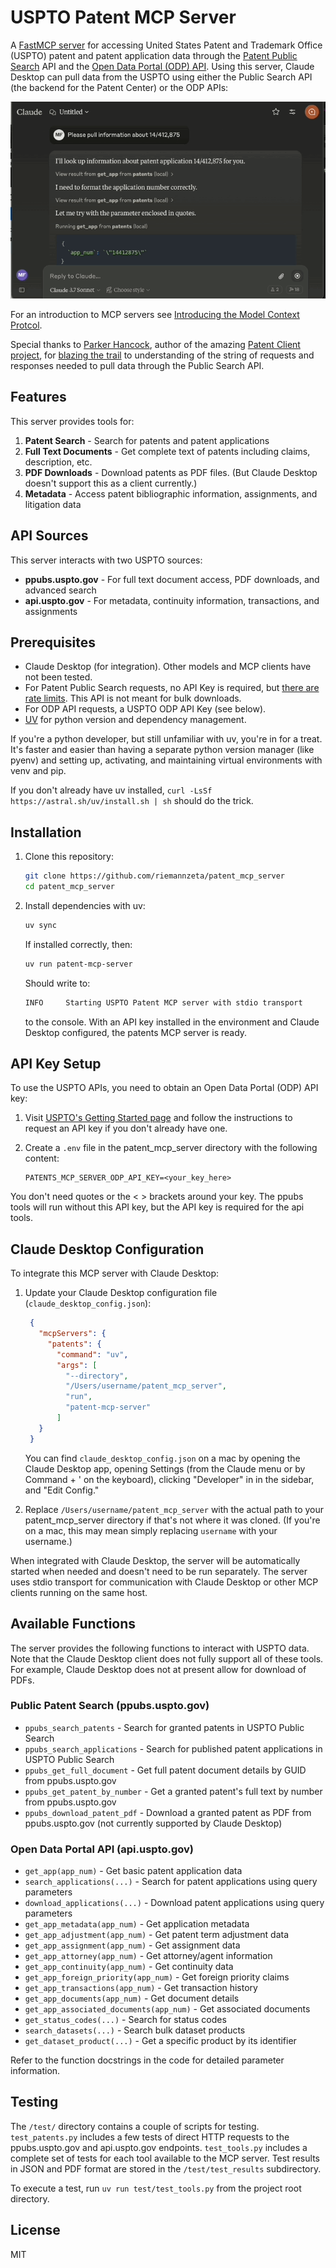 # USPTO Patent MCP Server

A [FastMCP server](https://github.com/modelcontextprotocol/python-sdk/tree/main/src/mcp/server/fastmcp) for accessing United States Patent and Trademark Office (USPTO) patent and patent application data through the [Patent Public Search](https://www.uspto.gov/patents/search/patent-public-search) API and the [Open Data Portal (ODP) API](https://data.uspto.gov/home). Using this server, Claude Desktop can pull data from the USPTO using either the Public Search API (the backend for the Patent Center) or the ODP APIs:

![Screen Capture of Cladue Desktop using Patents MCP Server](screencap.gif)

For an introduction to MCP servers see [Introducing the Model Context Protcol](https://www.anthropic.com/news/model-context-protocol).

Special thanks to [Parker Hancock](https://github.com/parkerhancock), author of the amazing [Patent Client project](https://github.com/parkerhancock/patent_client), for [blazing the trail](https://github.com/parkerhancock/patent_client/issues/63) to understanding of the string of requests and responses needed to pull data through the Public Search API.

## Features

This server provides tools for:

1. **Patent Search** - Search for patents and patent applications
2. **Full Text Documents** - Get complete text of patents including claims, description, etc.
3. **PDF Downloads** - Download patents as PDF files. (But Claude Desktop doesn't support this as a client currently.)
4. **Metadata** - Access patent bibliographic information, assignments, and litigation data

## API Sources

This server interacts with two USPTO sources:

- **ppubs.uspto.gov** - For full text document access, PDF downloads, and advanced search
- **api.uspto.gov** - For metadata, continuity information, transactions, and assignments

## Prerequisites

- Claude Desktop (for integration). Other models and MCP clients have not been tested.
- For Patent Public Search requests, no API Key is required, but [there are rate limits](https://github.com/parkerhancock/patent_client/issues/143#issuecomment-2078051755). This API is not meant for bulk downloads.
- For ODP API requests, a USPTO ODP API Key (see below).
- [UV](https://docs.astral.sh/uv/) for python version and dependency management.

If you're a python developer, but still unfamiliar with uv, you're in for a treat. It's faster and easier than having a separate python version manager (like pyenv) and setting up, activating, and maintaining virtual environments with venv and pip.

If you don't already have uv installed, `curl -LsSf https://astral.sh/uv/install.sh | sh` should do the trick.

## Installation

1. Clone this repository:

   ```bash
   git clone https://github.com/riemannzeta/patent_mcp_server
   cd patent_mcp_server
   ```

2. Install dependencies with uv:

   ```bash
   uv sync
   ```

   If installed correctly, then:

    ```bash
    uv run patent-mcp-server
    ```

   Should write to:

    ```bash
    INFO     Starting USPTO Patent MCP server with stdio transport
    ```
    
   to the console. With an API key installed in the environment and Claude Desktop configured, the patents MCP server is ready.

## API Key Setup

To use the USPTO APIs, you need to obtain an Open Data Portal (ODP) API key:

1. Visit [USPTO's Getting Started page](https://data.uspto.gov/apis/getting-started) and follow the instructions to request an API key if you don't already have one.

2. Create a `.env` file in the patent_mcp_server directory with the following content:
   ```
   PATENTS_MCP_SERVER_ODP_API_KEY=<your_key_here>
   ```
You don't need quotes or the < > brackets around your key. The ppubs tools will run without this API key, but the API key is required for the api tools.

## Claude Desktop Configuration

To integrate this MCP server with Claude Desktop:

1. Update your Claude Desktop configuration file (`claude_desktop_config.json`):
   ```json
    {
      "mcpServers": {
        "patents": {
          "command": "uv",
          "args": [
            "--directory",
            "/Users/username/patent_mcp_server",
            "run",
            "patent-mcp-server"
          ]
      }
    }
   ```
   You can find `claude_desktop_config.json` on a mac by opening the Claude Desktop app, opening Settings (from the Claude menu or by Command + ' on the keyboard), clicking "Developer" in in the sidebar, and "Edit Config."

2. Replace `/Users/username/patent_mcp_server` with the actual path to your patent_mcp_server directory if that's not where it was cloned. (If you're on a mac, this may mean simply replacing `username` with your username.)

When integrated with Claude Desktop, the server will be automatically started when needed and doesn't need to be run separately. The server uses stdio transport for communication with Claude Desktop or other MCP clients running on the same host.

## Available Functions

The server provides the following functions to interact with USPTO data. Note that the Claude Desktop client does not fully support all of these tools. For example, Claude Desktop does not at present allow for download of PDFs.

### Public Patent Search (ppubs.uspto.gov)
- `ppubs_search_patents` - Search for granted patents in USPTO Public Search
- `ppubs_search_applications` - Search for published patent applications in USPTO Public Search
- `ppubs_get_full_document` - Get full patent document details by GUID from ppubs.uspto.gov 
- `ppubs_get_patent_by_number` - Get a granted patent's full text by number from ppubs.uspto.gov
- `ppubs_download_patent_pdf` - Download a granted patent as PDF from ppubs.uspto.gov (not currently supported by Claude Desktop)

### Open Data Portal API (api.uspto.gov)
- `get_app(app_num)` - Get basic patent application data
- `search_applications(...)` - Search for patent applications using query parameters
- `download_applications(...)` - Download patent applications using query parameters
- `get_app_metadata(app_num)` - Get application metadata
- `get_app_adjustment(app_num)` - Get patent term adjustment data
- `get_app_assignment(app_num)` - Get assignment data
- `get_app_attorney(app_num)` - Get attorney/agent information
- `get_app_continuity(app_num)` - Get continuity data
- `get_app_foreign_priority(app_num)` - Get foreign priority claims
- `get_app_transactions(app_num)` - Get transaction history
- `get_app_documents(app_num)` - Get document details
- `get_app_associated_documents(app_num)` - Get associated documents
- `get_status_codes(...)` - Search for status codes
- `search_datasets(...)` - Search bulk dataset products
- `get_dataset_product(...)` - Get a specific product by its identifier

Refer to the function docstrings in the code for detailed parameter information.

## Testing

The `/test/` directory contains a couple of scripts for testing. `test_patents.py` includes a few tests of direct HTTP requests to the ppubs.uspto.gov and api.uspto.gov endpoints. `test_tools.py` includes a complete set of tests for each tool available to the MCP server. Test results in JSON and PDF format are stored in the `/test/test_results` subdirectory.

To execute a test, run `uv run test/test_tools.py` from the project root directory.

## License

MIT